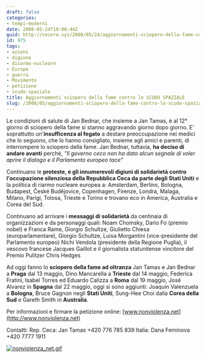 ```yaml
---
draft: false
categories:
- tempi-moderni
date: 2008-05-24T19:08:44Z
guid: http://cecere.xyz/2008/05/24/aggiornamenti-sciopero-della-fame-contro-lo-scudo-spaziale/
id: 975
tags:
- azioni
- digiuno
- disarmo-nucleare
- Europa
- guerra
- Movimento
- petizione
- scudo-spaziale
title: Aggiornamenti sciopero della fame contro lo SCUDO SPAZIALE
slug: /2008/05/aggiornamenti-sciopero-della-fame-contro-lo-scudo-spaziale/
---
```


Le condizioni di salute di Jan Bednar, che insieme a Jan Tamas, è al 12° giorno di sciopero della fame si stanno aggravando giorno dopo giorno. E' soprattutto un'**insufficenza al fegato** a destare preoccupazione nei medici che lo seguono, che lo hanno consigliato, insieme agli amici e parenti, di interrompere lo sciopero della fame. Jan Bednar, tuttavia, **ha deciso di andare avanti** perché, _"Il governo ceco non ha dato alcun segnale di voler aprire il dialogo e il Parlamento europeo tace"_

Continuano le **proteste, e gli innumerevoli digiuni di solidarietà contro l'occupazione silenziosa della Repubblica Ceca da parte degli Stati Uniti** e la politica di riarmo nucleare europea a: Amsterdam, Berlino, Bologna, Budapest, České Budějovice, Copenhagen, Firenze, Londra, Malaga, Milano, Parigi, Tolosa, Trieste e Torino e trovano eco in America, Australia e Corea del Sud.

Continuano ad arrivare i **messaggi di solidarietà** da centinaia di organizzazioni e da personaggi quali: Noam Chomsky, Dario Fo (premio nobel) e Franca Rame, Giorgio Schultze, Giulietto Chiesa (europarlamentare), Giorgio Schultze, Luisa Morgantini (vice-presidente del Parlamento europeo) Nichi Vendola (presidente della Regione Puglia), il vescovo francese Jacques Gaillot e il giornalista statunitense vincitore del Premio Pulitzer Chris Hedges

Ad oggi fanno lo **sciopero della fame ad oltranza** Jan Tamas e Jan Bednar a **Praga** dal 13 maggio, Dino Mancarella a **Trieste** dal 14 maggio, Federica Fratini, Isabel Torres ed Eduardo Calizza a **Roma** dal 19 maggio, José Alvarez in **Spagna** dal 22 maggio, oggi si sono aggiunti: Joaquin Valenzuela a **Bologna**, Bruce Gagnon negli **Stati Uniti**, Sung-Hee Choi dalla **Corea della Sud** e Gareth Smith in **Australia**.

Per informazioni e firmare la petizione online: [www.nonviolenza.net](http://www.nonviolenza.net)

Contatti: Rep. Ceca: Jan Tamas +420 776 785 839 Italia: Dana Feminova +420 7777 1911

[![nonviolenza_net.gif](http://cecere.xyz/wp-content/uploads/sites/3/2008/05/nonviolenza_net.gif)](http://www.nonviolenza.net "nonviolenza_net.gif")